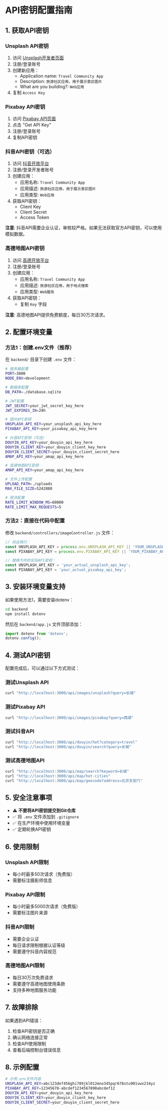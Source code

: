 # API密钥配置指南

## 1. 获取API密钥

### Unsplash API密钥
1. 访问 [Unsplash开发者页面](https://unsplash.com/developers)
2. 注册/登录账号
3. 创建新应用：
   - Application name: `Travel Community App`
   - Description: `旅游社区应用，用于展示景区图片`
   - What are you building?: `Web应用`
4. 复制 `Access Key`

### Pixabay API密钥
1. 访问 [Pixabay API页面](https://pixabay.com/api/docs/)
2. 点击 "Get API Key"
3. 注册/登录账号
4. 复制API密钥

### 抖音API密钥（可选）
1. 访问 [抖音开放平台](https://open.douyin.com/)
2. 注册/登录开发者账号
3. 创建应用：
   - 应用名称: `Travel Community App`
   - 应用描述: `旅游社区应用，用于展示景区图片`
   - 应用类型: `Web应用`
4. 获取API密钥：
   - Client Key
   - Client Secret
   - Access Token

**注意**: 抖音API需要企业认证，审核较严格。如果无法获取官方API密钥，可以使用模拟数据。

### 高德地图API密钥
1. 访问 [高德开放平台](https://lbs.amap.com/)
2. 注册/登录账号
3. 创建应用：
   - 应用名称: `Travel Community App`
   - 应用描述: `旅游社区应用，用于地点搜索`
   - 应用类型: `Web服务`
4. 获取API密钥：
   - 复制 `Key` 字段

**注意**: 高德地图API提供免费额度，每日30万次请求。

## 2. 配置环境变量

### 方法1：创建.env文件（推荐）

在 `backend/` 目录下创建 `.env` 文件：

```bash
# 服务器配置
PORT=3000
NODE_ENV=development

# 数据库配置
DB_PATH=./database.sqlite

# JWT配置
JWT_SECRET=your_jwt_secret_key_here
JWT_EXPIRES_IN=24h

# 图片API密钥
UNSPLASH_API_KEY=your_unsplash_api_key_here
PIXABAY_API_KEY=your_pixabay_api_key_here

# 抖音API密钥（可选）
DOUYIN_API_KEY=your_douyin_api_key_here
DOUYIN_CLIENT_KEY=your_douyin_client_key_here
DOUYIN_CLIENT_SECRET=your_douyin_client_secret_here
AMAP_API_KEY=your_amap_api_key_here

# 高德地图API密钥
AMAP_API_KEY=your_amap_api_key_here

# 文件上传配置
UPLOAD_PATH=./uploads
MAX_FILE_SIZE=5242880

# 限流配置
RATE_LIMIT_WINDOW_MS=60000
RATE_LIMIT_MAX_REQUESTS=5
```

### 方法2：直接在代码中配置

修改 `backend/controllers/imageController.js` 文件：

```javascript
// 将这两行：
const UNSPLASH_API_KEY = process.env.UNSPLASH_API_KEY || 'YOUR_UNSPLASH_API_KEY';
const PIXABAY_API_KEY = process.env.PIXABAY_API_KEY || 'YOUR_PIXABAY_API_KEY';

// 替换为你的实际API密钥：
const UNSPLASH_API_KEY = 'your_actual_unsplash_api_key';
const PIXABAY_API_KEY = 'your_actual_pixabay_api_key';
```

## 3. 安装环境变量支持

如果使用方法1，需要安装dotenv：

```bash
cd backend
npm install dotenv
```

然后在 `backend/app.js` 文件顶部添加：

```javascript
import dotenv from 'dotenv';
dotenv.config();
```

## 4. 测试API密钥

配置完成后，可以通过以下方式测试：

### 测试Unsplash API
```bash
curl "http://localhost:3000/api/images/unsplash?query=长城"
```

### 测试Pixabay API
```bash
curl "http://localhost:3000/api/images/pixabay?query=西湖"
```

### 测试抖音API
```bash
curl "http://localhost:3000/api/douyin/hot?category=travel"
curl "http://localhost:3000/api/douyin/search?query=长城"
```

### 测试高德地图API
```bash
curl "http://localhost:3000/api/map/search?keyword=长城"
curl "http://localhost:3000/api/map/hot-cities"
curl "http://localhost:3000/api/map/geocode?address=北京天安门"
```

## 5. 安全注意事项

- ⚠️ **不要将API密钥提交到Git仓库**
- ✅ 将 `.env` 文件添加到 `.gitignore`
- ✅ 在生产环境中使用环境变量
- ✅ 定期轮换API密钥

## 6. 使用限制

### Unsplash API限制
- 每小时最多50次请求（免费版）
- 需要标注摄影师信息

### Pixabay API限制
- 每小时最多5000次请求（免费版）
- 需要标注图片来源

### 抖音API限制
- 需要企业认证
- 每日请求限制根据认证等级
- 需要遵守抖音内容规范

### 高德地图API限制
- 每日30万次免费请求
- 需要遵守高德地图使用条款
- 支持多种地图服务功能

## 7. 故障排除

如果遇到API错误：

1. 检查API密钥是否正确
2. 确认网络连接正常
3. 检查API使用限制
4. 查看后端控制台错误信息

## 8. 示例配置

```bash
# 示例.env文件内容
UNSPLASH_API_KEY=abc123def456ghi789jkl012mno345pqr678stu901vwx234yz
PIXABAY_API_KEY=12345678-abcdef1234567890abcdef12
DOUYIN_API_KEY=your_douyin_api_key_here
DOUYIN_CLIENT_KEY=your_douyin_client_key_here
DOUYIN_CLIENT_SECRET=your_douyin_client_secret_here
``` 